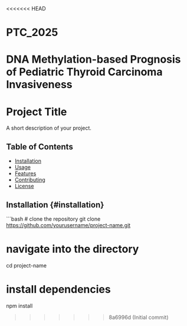 <<<<<<< HEAD
# PTC_2025
DNA Methylation-based Prognosis of Pediatric Thyroid Carcinoma Invasiveness
=======
# Project Title

A short description of your project.

## Table of Contents

-   [Installation](#installation)
-   [Usage](#usage)
-   [Features](#features)
-   [Contributing](#contributing)
-   [License](#license)

## Installation {#installation}

\`\`\`bash \# clone the repository git clone <https://github.com/yourusername/project-name.git>

# navigate into the directory

cd project-name

# install dependencies

npm install
>>>>>>> 8a6996d (Initial commit)
